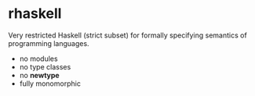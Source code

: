 # rhaskell

Very restricted Haskell (strict subset) for formally specifying semantics of programming languages.


* no modules
* no type classes
* no **newtype**
* fully monomorphic

